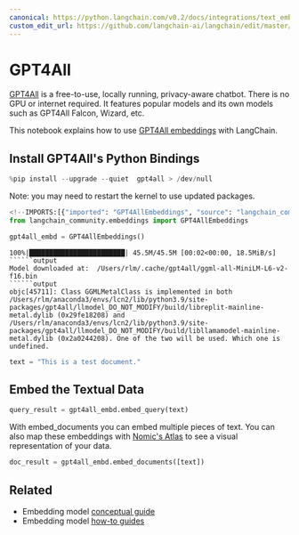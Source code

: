 ```yaml
---
canonical: https://python.langchain.com/v0.2/docs/integrations/text_embedding/gpt4all/
custom_edit_url: https://github.com/langchain-ai/langchain/edit/master/docs/docs/integrations/text_embedding/gpt4all.ipynb
---
```


# GPT4All

[GPT4All](https://gpt4all.io/index.html) is a free-to-use, locally running, privacy-aware chatbot. There is no GPU or internet required. It features popular models and its own models such as GPT4All Falcon, Wizard, etc.

This notebook explains how to use [GPT4All embeddings](https://docs.gpt4all.io/gpt4all_python_embedding.html#gpt4all.gpt4all.Embed4All) with LangChain.

## Install GPT4All's Python Bindings

```python
%pip install --upgrade --quiet  gpt4all > /dev/null
```

Note: you may need to restart the kernel to use updated packages.

```python
<!--IMPORTS:[{"imported": "GPT4AllEmbeddings", "source": "langchain_community.embeddings", "docs": "https://api.python.langchain.com/en/latest/embeddings/langchain_community.embeddings.gpt4all.GPT4AllEmbeddings.html", "title": "GPT4All"}]-->
from langchain_community.embeddings import GPT4AllEmbeddings
```

```python
gpt4all_embd = GPT4AllEmbeddings()
```
```output
100%|████████████████████████| 45.5M/45.5M [00:02<00:00, 18.5MiB/s]
``````output
Model downloaded at:  /Users/rlm/.cache/gpt4all/ggml-all-MiniLM-L6-v2-f16.bin
``````output
objc[45711]: Class GGMLMetalClass is implemented in both /Users/rlm/anaconda3/envs/lcn2/lib/python3.9/site-packages/gpt4all/llmodel_DO_NOT_MODIFY/build/libreplit-mainline-metal.dylib (0x29fe18208) and /Users/rlm/anaconda3/envs/lcn2/lib/python3.9/site-packages/gpt4all/llmodel_DO_NOT_MODIFY/build/libllamamodel-mainline-metal.dylib (0x2a0244208). One of the two will be used. Which one is undefined.
```

```python
text = "This is a test document."
```

## Embed the Textual Data

```python
query_result = gpt4all_embd.embed_query(text)
```

With embed_documents you can embed multiple pieces of text. You can also map these embeddings with [Nomic's Atlas](https://docs.nomic.ai/index.html) to see a visual representation of your data.

```python
doc_result = gpt4all_embd.embed_documents([text])
```

## Related

- Embedding model [conceptual guide](/docs/concepts/#embedding-models)
- Embedding model [how-to guides](/docs/how_to/#embedding-models)
